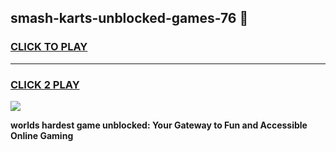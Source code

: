 
## smash-karts-unblocked-games-76 👋
<h3>
<a href="https://premium.freeplayer.one?title=smash-karts-unblocked-games-76&ref=14F">CLICK TO PLAY</a></h3>
<hr>

<h3>
<a href="https://premium.freeplayer.one?title=smash-karts-unblocked-games-76&ref=14F">CLICK 2 PLAY</a>
  
</h3>

<a href="https://premium.freeplayer.one?title=smash-karts-unblocked-games-76&ref=12F/"><img src="https://clearcache.store/games.png"></a>


**worlds hardest game unblocked: Your Gateway to Fun and Accessible Online Gaming**
